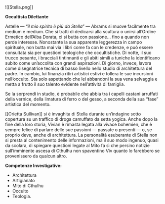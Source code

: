 ![[Stella.png]]

**Occultista Dilettante**

Astelle — “*il mio spirito è più da Stella*” — Abrams si muove facilmente tra medium e medium. Che si tratti di dedicarsi alla scultura o unirsi all’Ordine Ermetico dell’Alba Dorata, ci si butta con passione… fino a quando non perde interesse. Nonostante la sua apparente leggerezza in campo spirituale, non butta mai via i libri come fa con le credenze, e può essere consultata sia per questioni teologiche che occultistiche. Di notte, il suo trucco pesante, i bracciali tintinnanti e gli abiti simili a tuniche la identificano subito come un’accolita con grandi aspirazioni. Di giorno, invece, lavora come disegnatrice tecnica di basso livello nello studio di architettura del padre. In cambio, lui finanzia ritiri artistici estivi e tollera le sue incursioni nell’occulto. Sta solo aspettando che lei abbandoni la sua vena selvaggia e metta a frutto il suo talento evidente nell’attività di famiglia.

Se la sorprendi in studio, è probabile che abbia tra i capelli castani arruffati della vernice, della limatura di ferro o del gesso, a seconda della sua “fase” artistica del momento.

[[Orietta Sullivan]] si è invaghita di Stella durante un’indagine sotto copertura su un traffico di droga camuffato da setta yogica. Anche dopo la fine della loro storia, Vivian è rimasta legata alla vivace bohemien, che è sempre felice di parlare delle sue passioni — passate o presenti — o, se proprio deve, anche di architettura. La personalità esuberante di Stella non si presta al contenimento delle informazioni, ma il suo modo ingenuo, quasi da scolara, di spiegare questioni legate al Mito fa sì che persino notizie sull’imminente ascesa di Cthulhu non spaventino Viv quanto lo farebbero se provenissero da qualcun altro.

**Competenze Investigative:** 
- Architettura
- Artigianato
- Mito di Cthulhu
- Occulto
- Teologia.
